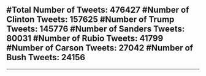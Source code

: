 #Total Number of Tweets: 476427 
#Number of Clinton Tweets: 157625
#Number of Trump Tweets: 145776
#Number of Sanders Tweets: 80031
#Number of Rubio Tweets: 41799
#Number of Carson Tweets: 27042
#Number of Bush Tweets: 24156
---
---
